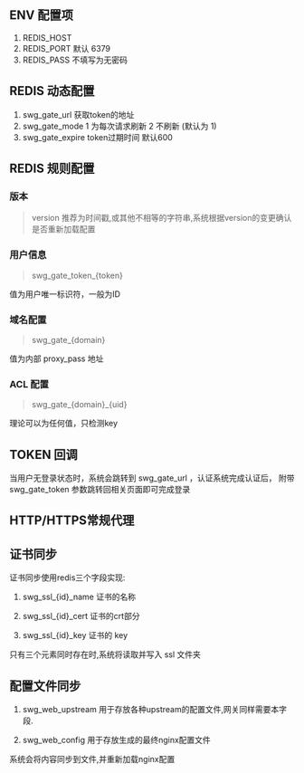 ## ENV 配置项

1. REDIS_HOST
2. REDIS_PORT  默认 6379
3. REDIS_PASS  不填写为无密码

## REDIS 动态配置

1. swg_gate_url  获取token的地址
2. swg_gate_mode 1 为每次请求刷新 2 不刷新 (默认为 1)
3. swg_gate_expire token过期时间 默认600


## REDIS 规则配置

### 版本

> version
推荐为时间戳,或其他不相等的字符串,系统根据version的变更确认是否重新加载配置

### 用户信息

> swg_gate_token_{token} 

值为用户唯一标识符，一般为ID


### 域名配置

> swg_gate_{domain}

值为内部 proxy_pass 地址

### ACL 配置

> swg_gate_{domain}_{uid}

理论可以为任何值，只检测key


##  TOKEN 回调

当用户无登录状态时，系统会跳转到 swg_gate_url ，认证系统完成认证后，
附带 swg_gate_token 参数跳转回相关页面即可完成登录

## HTTP/HTTPS常规代理

## 证书同步

证书同步使用redis三个字段实现:

1. swg_ssl_{id}_name
    证书的名称
    
2. swg_ssl_{id}_cert
    证书的crt部分
    
3. swg_ssl_{id}_key
    证书的 key
    
只有三个元素同时存在时,系统将读取并写入 ssl 文件夹

## 配置文件同步

1. swg_web_upstream
    用于存放各种upstream的配置文件,网关同样需要本字段.
    
2. swg_web_config
    用于存放生成的最终nginx配置文件
    
系统会将内容同步到文件,并重新加载nginx配置